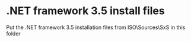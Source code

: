 # .NET framework 3.5 install files
Put the .NET framework 3.5 installation files from ISO\Sources\SxS in this folder
